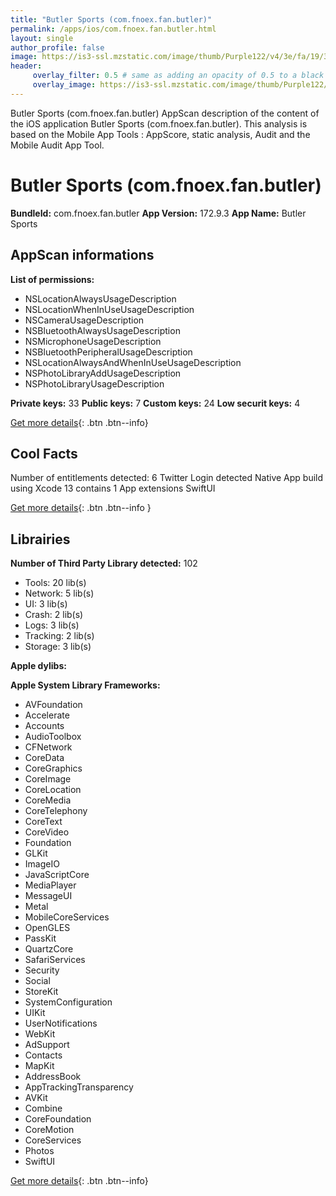 ```yaml
---
title: "Butler Sports (com.fnoex.fan.butler)"
permalink: /apps/ios/com.fnoex.fan.butler.html
layout: single
author_profile: false
image: https://is3-ssl.mzstatic.com/image/thumb/Purple122/v4/3e/fa/19/3efa197f-5ad5-afea-94b2-f1b9c3d2c8c1/AppIcon-0-1x_U007emarketing-0-6-0-85-220.png/512x512bb.jpg
header: 
     overlay_filter: 0.5 # same as adding an opacity of 0.5 to a black background
     overlay_image: https://is3-ssl.mzstatic.com/image/thumb/Purple122/v4/3e/fa/19/3efa197f-5ad5-afea-94b2-f1b9c3d2c8c1/AppIcon-0-1x_U007emarketing-0-6-0-85-220.png/512x512bb.jpg
---
```

Butler Sports (com.fnoex.fan.butler) AppScan description of the content of the iOS application Butler Sports (com.fnoex.fan.butler). This analysis is based on the Mobile App Tools : AppScore, static analysis, Audit and the Mobile Audit App Tool.

# Butler Sports (com.fnoex.fan.butler)

**BundleId:** com.fnoex.fan.butler
**App Version:** 172.9.3
**App Name:** Butler Sports


## AppScan informations 

**List of permissions:** 
- NSLocationAlwaysUsageDescription
- NSLocationWhenInUseUsageDescription
- NSCameraUsageDescription
- NSBluetoothAlwaysUsageDescription
- NSMicrophoneUsageDescription
- NSBluetoothPeripheralUsageDescription
- NSLocationAlwaysAndWhenInUseUsageDescription
- NSPhotoLibraryAddUsageDescription
- NSPhotoLibraryUsageDescription
  
  
**Private keys:** 33
**Public keys:** 7
**Custom keys:** 24
**Low securit keys:** 4
  
[Get more details](/pricing.html){: .btn .btn--info}

## Cool Facts

Number of entitlements detected: 6
Twitter Login detected
Native App
build using Xcode 13
contains 1 App extensions
SwiftUI
  
[Get more details](/pricing.html){: .btn .btn--info }

## Librairies 
**Number of Third Party Library detected:** 102
- Tools: 20 lib(s)
- Network: 5 lib(s)
- UI: 3 lib(s)
- Crash: 2 lib(s)
- Logs: 3 lib(s)
- Tracking: 2 lib(s)
- Storage: 3 lib(s)


**Apple dylibs:**


**Apple System Library Frameworks:**
- AVFoundation
- Accelerate
- Accounts
- AudioToolbox
- CFNetwork
- CoreData
- CoreGraphics
- CoreImage
- CoreLocation
- CoreMedia
- CoreTelephony
- CoreText
- CoreVideo
- Foundation
- GLKit
- ImageIO
- JavaScriptCore
- MediaPlayer
- MessageUI
- Metal
- MobileCoreServices
- OpenGLES
- PassKit
- QuartzCore
- SafariServices
- Security
- Social
- StoreKit
- SystemConfiguration
- UIKit
- UserNotifications
- WebKit
- AdSupport
- Contacts
- MapKit
- AddressBook
- AppTrackingTransparency
- AVKit
- Combine
- CoreFoundation
- CoreMotion
- CoreServices
- Photos
- SwiftUI


  
[Get more details](/pricing.html){: .btn .btn--info}


